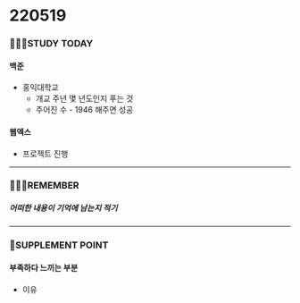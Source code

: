 # 220519

### 👨🏼‍🏫STUDY TODAY

#### 백준

- 홍익대학교
  - 개교 주년 몇 년도인지 푸는 것
  - 주어진 수 - 1946 해주면 성공



#### 웹엑스

- 프로젝트 진행

---

### 💆🏼‍♂️REMEMBER

##### 어떠한 내용이 기억에 남는지 적기

---

### 💫SUPPLEMENT POINT

#### 부족하다 느끼는 부분

- 이유
